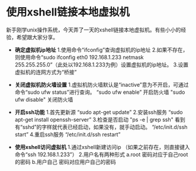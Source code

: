 # 使用xshell链接本地虚拟机

新手刚学unix操作系统，今天弄了一天的xshell链接本地虚拟机。有些小小的经验，希望跟大家分享。

- **确定虚拟机ip地址**
1.使用命令“ifconfig”查询虚拟机的ip地址
2.如果不存在，则使用命令“sudo ifconfig eth0 192.168.1.233 netmask 255.255.255.0”（此处以192.168.1.233为例）设置虚拟机的ip地址。
3.设置虚拟机的连网方式为“桥接”

- **关闭虚拟机防火墙设置**
1.虚拟机防火墙默认是“inactive”意为不开启，可通过命令“sudo ufw status”进行查询。
   “sudo ufw enable” 开启防火墙
     "sudo ufw disable"  关闭防火墙
     
- **开启ssh功能**
 1.首先更新源
  “sudo apt-get update”
  2.安装ssh服务
  “sudo apt-get install openssh-server”
  3.检查是否启动
  "ps -e | grep ssh"
  看到有“sshd”的字样就代表已经启动，如果没有，就手动启动。
  “/etc/init.d/ssh start”
  4.重启ssh服务
  “/etc/init.d/ssh restart”
  
- **使用xshell访问虚拟机**
  1.通过xshell新建访问ip
  （如果之前存在，则直接键入命令“ssh 192.168.1.233”）
  2.用户名有两种形式
  a.root         密码对应于自己root的密码
  b.用户自己  密码对应用户自己的密码
















